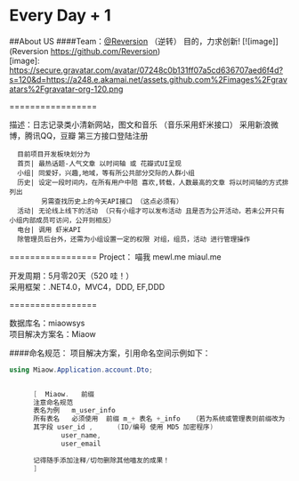 Every Day + 1
=================

##About US
####Team：[@Reversion](https://github.com/Reversion) （逆转） 目的，力求创新!
[![image]](Reversion https://github.com/Reversion)  
[image]: https://secure.gravatar.com/avatar/07248c0b131ff07a5cd636707aed6f4d?s=120&d=https://a248.e.akamai.net/assets.github.com%2Fimages%2Fgravatars%2Fgravatar-org-120.png

=================

描述：日志记录类小清新网站，图文和音乐 （音乐采用虾米接口）
      采用新浪微博，腾讯QQ，豆瓣 第三方接口登陆注册  
          
      目前项目开发板块划分为
      首页| 最热话题-人气文章 以时间轴 或 花瓣式UI呈现   
      小组| 同爱好，兴趣,地域，等有所公共部分交际的人群小组     
      历史| 设定一段时间内，在所有用户中陪 喜欢,转载，人数最高的文章 将以时间轴的方式排列出  
            另需查找历史上的今天API接口 （这点必须有）
      活动| 无论线上线下的活动 （只有小组才可以发布活动 且是否为公开活动，若未公开只有小组内部成员可访问，公开则相反）
      电台| 调用 虾米API
      除管理员后台外，还需为小组设置一定的权限 对组，组员，活动 进行管理操作
     

=================
Project：
          喵我  mewl.me
                miaul.me

开发周期：5月零20天（520 哇！）<br>
采用框架：.NET4.0，MVC4，DDD, EF,DDD 

=================


数据库名：miaowsys <br>
项目解决方案名：Miaow<br>
      
####命名规范：
项目解决方案，引用命名空间示例如下：  
```C#
using Miaow.Application.account.Dto;
```
```C#
       
      [  Miaow.   前缀 
      注意命名规范 
      表名为例   m_user_info   
      所有表名   必须使用  前缀 m_+ 表名 +_info   （若为系统或管理表则前缀改为 sys_）
      其字段 user_id ,      (ID/编号 使用 MD5 加密程序)
             user_name,     
             user_email    
             
      记得随手添加注释/切勿删除其他喵友的成果！             
      ]
    

